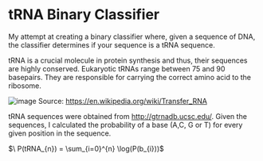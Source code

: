 # tRNA Binary Classifier
My attempt at creating a binary classifier where, given a sequence of DNA, the classifier determines if your sequence is a tRNA sequence.

tRNA is a crucial molecule in protein synthesis and thus, their sequences are highly conserved. Eukaryotic tRNAs range between 75 and 90 basepairs. They are responsible for carrying the correct amino acid to the ribosome.

![image](https://github.com/malabi3393/tRNA_Binary_Classifier/assets/66332965/245c5aad-4f1f-47e2-b502-13d1bf0f4623)
Source: https://en.wikipedia.org/wiki/Transfer_RNA

tRNA sequences were obtained from http://gtrnadb.ucsc.edu/. Given the sequences, I calculated the probability of a base (A,C, G or T) for every given position in the sequence. 

$`\ P(tRNA_{n}) = \sum_{i=0}^{n} \log(P(b_{i}))`$

